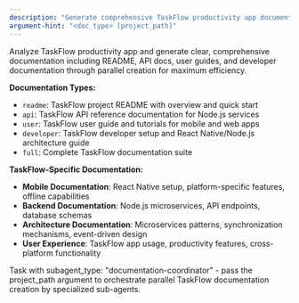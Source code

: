 ```yaml
---
description: "Generate comprehensive TaskFlow productivity app documentation with parallel creation by type"
argument-hint: "<doc_type> [project_path]"
---
```


Analyze TaskFlow productivity app and generate clear, comprehensive documentation including README, API docs, user guides, and developer documentation through parallel creation for maximum efficiency.

**Documentation Types:**
- `readme`: TaskFlow project README with overview and quick start
- `api`: TaskFlow API reference documentation for Node.js services
- `user`: TaskFlow user guide and tutorials for mobile and web apps
- `developer`: TaskFlow developer setup and React Native/Node.js architecture guide
- `full`: Complete TaskFlow documentation suite

**TaskFlow-Specific Documentation:**
- **Mobile Documentation**: React Native setup, platform-specific features, offline capabilities
- **Backend Documentation**: Node.js microservices, API endpoints, database schemas
- **Architecture Documentation**: Microservices patterns, synchronization mechanisms, event-driven design
- **User Experience**: TaskFlow app usage, productivity features, cross-platform functionality

Task with subagent_type: "documentation-coordinator" - pass the project_path argument to orchestrate parallel TaskFlow documentation creation by specialized sub-agents.